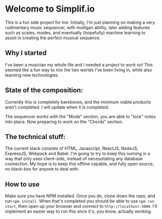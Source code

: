 # Welcome to Simplif.io
This is a fun side project for me. Initially, I'm just planning on making a very rudimentary music sequencer, with mulligan ability, later adding features such as scales, modes, and eventually (hopefully) machine learning to assist in creating the perfect musical sequence.

## Why I started
I've been a musician my whole life and I needed a project to work on! This seemed like a fun way to mix the two worlds I've been living in, while also learning new technologies.

## State of the composition:
Currently this is completely barebones, and the minimum viable products aren't completed. I will update when it is completed.

The sequencer works with the "Mode" section, you are able to "lock" notes into place. Now preparing to work on the "Chords" section.

## The technical stuff:
The current stack consists of HTML, Javascript, ReactJS, NodeJS, ExpressJS, Webpack and Babel. I'm going to try to keep this running in a way that only uses client-side, instead of necessitating any database connection. My hope is to keep this offline capable, and fully open source, no black-box for anyone to deal with.

## How to use
Make sure you have NPM installed. Once you do, clone down the repo, and run `npm install`. When that's completed you should be able to use `npm run start`, then open up your browser and connect to `http://localhost:3000`. I'll implement an easier way to run this once it's, you know, actually working.